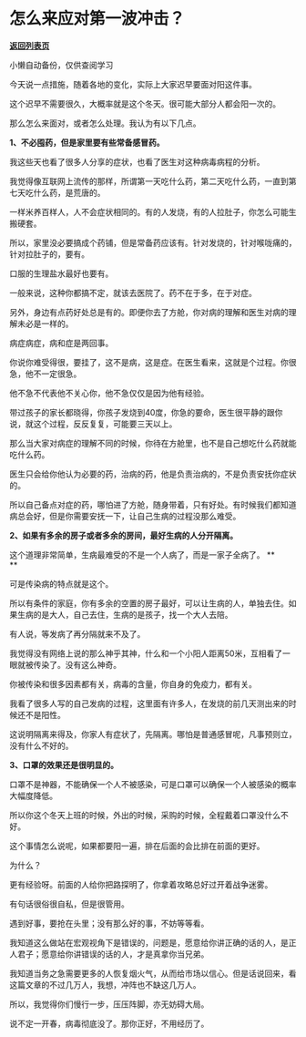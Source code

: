 # 怎么来应对第一波冲击？

[**返回列表页**](/gzh/记忆承载3)

小懒自动备份，仅供查阅学习

今天说一点措施，随着各地的变化，实际上大家迟早要面对阳这件事。

这个迟早不需要很久，大概率就是这个冬天。很可能大部分人都会阳一次的。  

那么怎么来面对，或者怎么处理。我认为有以下几点。  

 **1、不必囤药，但是家里要有些常备感冒药。**

我这些天也看了很多人分享的症状，也看了医生对这种病毒病程的分析。

我觉得像互联网上流传的那样，所谓第一天吃什么药，第二天吃什么药，一直到第七天吃什么药，是荒唐的。

一样米养百样人，人不会症状相同的。有的人发烧，有的人拉肚子，你怎么可能生搬硬套。

所以，家里没必要搞成个药铺，但是常备药应该有。针对发烧的，针对喉咙痛的，针对拉肚子的，要有。

口服的生理盐水最好也要有。

一般来说，这种你都搞不定，就该去医院了。药不在于多，在于对症。  

另外，身边有点药好处总是有的。即便你去了方舱，你对病的理解和医生对病的理解未必是一样的。  

病症病症，病和症是两回事。

你说你难受得很，要挂了，这不是病，这是症。在医生看来，这就是个过程。你很急，他不一定很急。  

他不急不代表他不关心你，他不急仅仅是因为他有经验。

带过孩子的家长都晓得，你孩子发烧到40度，你急的要命，医生很平静的跟你说，就这个过程，反反复复，可能要三天以上。  

那么当大家对病症的理解不同的时候，你待在方舱里，也不是自己想吃什么药就能吃什么药。  

医生只会给你他认为必要的药，治病的药，他是负责治病的，不是负责安抚你症状的。

所以自己备点对症的药，哪怕进了方舱，随身带着，只有好处。有时候我们都知道病总会好，但是你需要安抚一下，让自己生病的过程没那么难受。  

 **2、如果有多余的房子或者多余的房间，最好生病的人分开隔离。**

这个道理非常简单，生病最难受的不是一个人病了，而是一家子全病了。 **  
**

可是传染病的特点就是这个。  

所以有条件的家庭，你有多余的空置的房子最好，可以让生病的人，单独去住。如果生病的是大人，自己去住，生病的是孩子，找一个大人去陪。  

有人说，等发病了再分隔就来不及了。  

我觉得没有网络上说的那么神乎其神，什么和一个小阳人距离50米，互相看了一眼就被传染了。没有这么神奇。

你被传染和很多因素都有关，病毒的含量，你自身的免疫力，都有关。  

我看了很多人写的自己发病的过程，这里面有许多人，在发烧的前几天测出来的时候还不是阳性。  

这说明隔离来得及，你家人有症状了，先隔离。哪怕是普通感冒呢，凡事预则立，没有什么不好的。

 **3、口罩的效果还是很明显的。**

口罩不是神器，不能确保一个人不被感染，可是口罩可以确保一个人被感染的概率大幅度降低。  

所以你这个冬天上班的时候，外出的时候，采购的时候，全程戴着口罩没什么不好。  

这个事情怎么说呢，如果都要阳一遍，排在后面的会比排在前面的更好。  

为什么？

更有经验呀。前面的人给你把路探明了，你拿着攻略总好过开着战争迷雾。  

有句话很俗很自私，但是很管用。

遇到好事，要抢在头里；没有那么好的事，不妨等等看。

我知道这么做站在宏观视角下是错误的，问题是，愿意给你讲正确的话的人，是正人君子；愿意给你讲错误的话的人，才是真拿你当兄弟。  

我知道当务之急需要更多的人恢复烟火气，从而给市场以信心。但是话说回来，看这篇文章的不过几万人，我想，冲阵也不缺这几万人。  

所以，我觉得你们慢行一步，压压阵脚，亦无妨碍大局。

说不定一开春，病毒彻底没了。那你正好，不用经历了。

